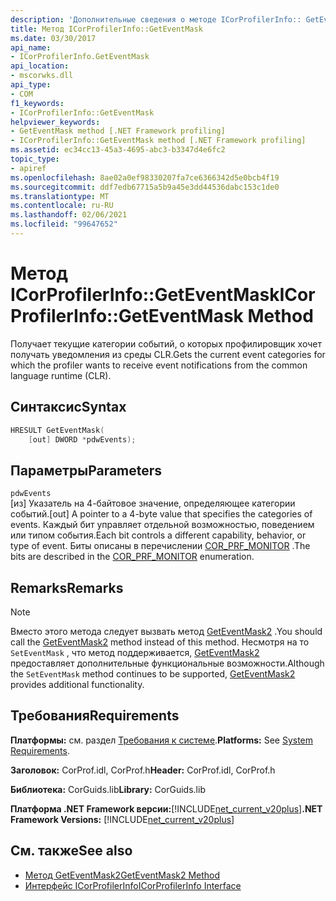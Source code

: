 ```yaml
---
description: 'Дополнительные сведения о методе ICorProfilerInfo:: GetEventMask'
title: Метод ICorProfilerInfo::GetEventMask
ms.date: 03/30/2017
api_name:
- ICorProfilerInfo.GetEventMask
api_location:
- mscorwks.dll
api_type:
- COM
f1_keywords:
- ICorProfilerInfo::GetEventMask
helpviewer_keywords:
- GetEventMask method [.NET Framework profiling]
- ICorProfilerInfo::GetEventMask method [.NET Framework profiling]
ms.assetid: ec34cc13-45a3-4695-abc3-b3347d4e6fc2
topic_type:
- apiref
ms.openlocfilehash: 8ae02a0ef98330207fa7ce6366342d5e0bcb4f19
ms.sourcegitcommit: ddf7edb67715a5b9a45e3dd44536dabc153c1de0
ms.translationtype: MT
ms.contentlocale: ru-RU
ms.lasthandoff: 02/06/2021
ms.locfileid: "99647652"
---
```

# <a name="icorprofilerinfogeteventmask-method"></a><span data-ttu-id="55156-103">Метод ICorProfilerInfo::GetEventMask</span><span class="sxs-lookup"><span data-stu-id="55156-103">ICorProfilerInfo::GetEventMask Method</span></span>

<span data-ttu-id="55156-104">Получает текущие категории событий, о которых профилировщик хочет получать уведомления из среды CLR.</span><span class="sxs-lookup"><span data-stu-id="55156-104">Gets the current event categories for which the profiler wants to receive event notifications from the common language runtime (CLR).</span></span>  
  
## <a name="syntax"></a><span data-ttu-id="55156-105">Синтаксис</span><span class="sxs-lookup"><span data-stu-id="55156-105">Syntax</span></span>  
  
```cpp  
HRESULT GetEventMask(  
    [out] DWORD *pdwEvents);  
```  
  
## <a name="parameters"></a><span data-ttu-id="55156-106">Параметры</span><span class="sxs-lookup"><span data-stu-id="55156-106">Parameters</span></span>  

 `pdwEvents`  
 <span data-ttu-id="55156-107">[из] Указатель на 4-байтовое значение, определяющее категории событий.</span><span class="sxs-lookup"><span data-stu-id="55156-107">[out] A pointer to a 4-byte value that specifies the categories of events.</span></span> <span data-ttu-id="55156-108">Каждый бит управляет отдельной возможностью, поведением или типом события.</span><span class="sxs-lookup"><span data-stu-id="55156-108">Each bit controls a different capability, behavior, or type of event.</span></span> <span data-ttu-id="55156-109">Биты описаны в перечислении [COR_PRF_MONITOR](cor-prf-monitor-enumeration.md) .</span><span class="sxs-lookup"><span data-stu-id="55156-109">The bits are described in the [COR_PRF_MONITOR](cor-prf-monitor-enumeration.md) enumeration.</span></span>  
  
## <a name="remarks"></a><span data-ttu-id="55156-110">Remarks</span><span class="sxs-lookup"><span data-stu-id="55156-110">Remarks</span></span>  
  
> [!NOTE]
> <span data-ttu-id="55156-111">Вместо этого метода следует вызвать метод [GetEventMask2](icorprofilerinfo5-geteventmask2-method.md) .</span><span class="sxs-lookup"><span data-stu-id="55156-111">You should call the [GetEventMask2](icorprofilerinfo5-geteventmask2-method.md) method instead of this method.</span></span> <span data-ttu-id="55156-112">Несмотря на то `SetEventMask` , что метод поддерживается, [GetEventMask2](icorprofilerinfo5-geteventmask2-method.md) предоставляет дополнительные функциональные возможности.</span><span class="sxs-lookup"><span data-stu-id="55156-112">Although the `SetEventMask` method continues to be supported, [GetEventMask2](icorprofilerinfo5-geteventmask2-method.md) provides additional functionality.</span></span>  
  
## <a name="requirements"></a><span data-ttu-id="55156-113">Требования</span><span class="sxs-lookup"><span data-stu-id="55156-113">Requirements</span></span>  

 <span data-ttu-id="55156-114">**Платформы:** см. раздел [Требования к системе](../../get-started/system-requirements.md).</span><span class="sxs-lookup"><span data-stu-id="55156-114">**Platforms:** See [System Requirements](../../get-started/system-requirements.md).</span></span>  
  
 <span data-ttu-id="55156-115">**Заголовок:** CorProf.idl, CorProf.h</span><span class="sxs-lookup"><span data-stu-id="55156-115">**Header:** CorProf.idl, CorProf.h</span></span>  
  
 <span data-ttu-id="55156-116">**Библиотека:** CorGuids.lib</span><span class="sxs-lookup"><span data-stu-id="55156-116">**Library:** CorGuids.lib</span></span>  
  
 <span data-ttu-id="55156-117">**Платформа .NET Framework версии:**[!INCLUDE[net_current_v20plus](../../../../includes/net-current-v20plus-md.md)]</span><span class="sxs-lookup"><span data-stu-id="55156-117">**.NET Framework Versions:** [!INCLUDE[net_current_v20plus](../../../../includes/net-current-v20plus-md.md)]</span></span>  
  
## <a name="see-also"></a><span data-ttu-id="55156-118">См. также</span><span class="sxs-lookup"><span data-stu-id="55156-118">See also</span></span>

- [<span data-ttu-id="55156-119">Метод GetEventMask2</span><span class="sxs-lookup"><span data-stu-id="55156-119">GetEventMask2 Method</span></span>](icorprofilerinfo5-geteventmask2-method.md)
- [<span data-ttu-id="55156-120">Интерфейс ICorProfilerInfo</span><span class="sxs-lookup"><span data-stu-id="55156-120">ICorProfilerInfo Interface</span></span>](icorprofilerinfo-interface.md)
